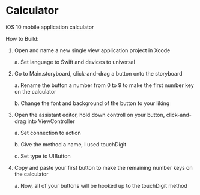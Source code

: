 # Calculator
iOS 10 mobile application calculator

How to Build:
1. Open and name a new single view application project in Xcode

   a. Set language to Swift and devices to universal
  
2. Go to Main.storyboard, click-and-drag a button onto the storyboard

    a. Rename the button a number from 0 to 9 to make the first number key on the calculator
  
    b. Change the font and background of the button to your liking
    
3. Open the assistant editor, hold down controll on your button, click-and-drag into ViewController

      a. Set connection to action
      
      b. Give the method a name, I used touchDigit
      
      c. Set type to UIButton

4. Copy and paste your first button to make the remaining number keys on the calculator

      a. Now, all of your buttons will be hooked up to the touchDigit method
